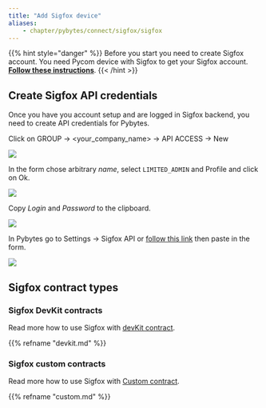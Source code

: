 ```yaml
---
title: "Add Sigfox device"
aliases:
    - chapter/pybytes/connect/sigfox/sigfox
---
```


{{% hint style="danger" %}}
Before you start you need to create Sigfox account. You need Pycom device with Sigfox to get your Sigfox account. [**Follow these instructions**](../..//gettingstarted/registration/sigfox).
{{< /hint >}}

## Create Sigfox API credentials

Once you have you account setup and are logged in Sigfox backend, you need to create API credentials for Pybytes.

Click on GROUP → &lt;your\_company\_name&gt; → API ACCESS → New

![](/gitbook/assets/apiaccess%20%281%29.png)

In the form chose arbitrary _name_, select `LIMITED_ADMIN` and Profile and click on Ok.

![](/gitbook/assets/apiaccessscope.png)

Copy _Login_ and _Password_ to the clipboard.

![](/gitbook/assets/apiaccesskeys.png)

In Pybytes go to Settings → Sigfox API or [follow this link](https://pybytes.pycom.io/settings/sigfox-credentials) then paste in the form.

![](/gitbook/assets/pybytessigfoxcredentials.png)

## Sigfox contract types

### Sigfox DevKit contracts

Read more how to use Sigfox with [devKit contract](devkit).

{{% refname "devkit.md" %}}

### Sigfox custom contracts

Read more how to use Sigfox with [Custom contract](devkit).

{{% refname "custom.md" %}}

